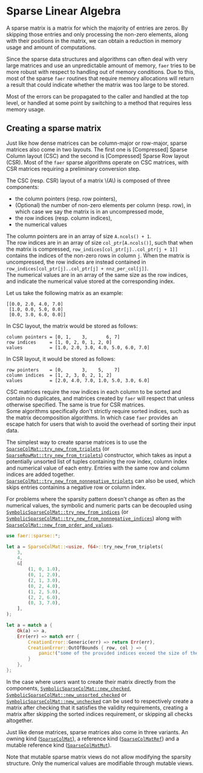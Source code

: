 # Sparse Linear Algebra
A sparse matrix is a matrix for which the majority of entries are zeros.
By skipping those entries and only processing the non-zero elements, along with their positions in the matrix, we can obtain a reduction in memory usage and amount of computations.

Since the sparse data structures and algorithms can often deal with very large matrices and use an unpredictable amount of memory, `faer` tries to be more robust with respect to handling out of memory conditions.
Due to this, most of the sparse `faer` routines that require memory allocations will return a result that could indicate whether the matrix was too large to be stored.

Most of the errors can be propagated to the caller and handled at the top level, or handled at some point by switching to a method that requires less memory usage.

## Creating a sparse matrix
Just like how dense matrices can be column-major or row-major, sparse matrices also come in two layouts.
The first one is \[Compressed\] Sparse Column layout (CSC) and the second is \[Compressed\] Sparse Row layout (CSR).
Most of the `faer` sparse algorithms operate on CSC matrices, with CSR matrices requiring a preliminary conversion step.

The CSC (resp. CSR) layout of a matrix \\(A\\) is composed of three components:
- the column pointers (resp. row pointers),
- (Optional) the number of non-zero elements per column (resp. row), in which case we say the matrix is in an uncompressed mode,
- the row indices (resp. column indices),
- the numerical values

The column pointers are in an array of size `A.ncols() + 1`.  
The row indices are in an array of size `col_ptr[A.ncols()]`, such that when the matrix is compressed, `row_indices[col_ptr[j]..col_ptr[j + 1]]` contains the indices of the non-zero rows in column `j`.
When the matrix is uncompressed, the row indices are instead contained in `row_indices[col_ptr[j]..col_ptr[j] + nnz_per_col[j]]`.  
The numerical values are in an array of the same size as the row indices, and indicate the numerical value stored at the corresponding index.

Let us take the following matrix as an example:
```notcode
[[0.0, 2.0, 4.0, 7.0]
 [1.0, 0.0, 5.0, 0.0]
 [0.0, 3.0, 6.0, 0.0]]
```

In CSC layout, the matrix would be stored as follows:
```notcode
column pointers = [0, 1,    3,       6, 7]
row indices     = [1, 0, 2, 0, 1, 2, 0]
values          = [1.0, 2.0, 3.0, 4.0, 5.0, 6.0, 7.0]
```

In CSR layout, it would be stored as follows:
```notcode
row pointers    = [0,       3,    5,    7]
column indices  = [1, 2, 3, 0, 2, 1, 2]
values          = [2.0, 4.0, 7.0, 1.0, 5.0, 3.0, 6.0]
```

CSC matrices require the row indices in each column to be sorted and contain no duplicates, and matrices created by `faer` will respect that unless otherwise specified.
The same is true for CSR matrices.  
Some algorithms specifically don't strictly require sorted indices, such as the matrix decomposition algorithms. In which case `faer` provides an escape hatch for users that wish to avoid the overhead of sorting their input data.

The simplest way to create sparse matrices is to use the [`SparseColMat::try_new_from_triplets`](https://docs.rs/faer/latest/faer/sparse/type.SparseColMat.html#method.try_new_from_triplets) (or [`SparseRowMat::try_new_from_triplets`](https://docs.rs/faer/latest/faer/sparse/type.SparseRowMat.html#method.try_new_from_triplets)) constructor, which takes as input a potentially unsorted list of tuples containing the row index, column index and numerical value of each entry.
Entries with the same row and column indices are added together. [`SparseColMat::try_new_from_nonnegative_triplets`](https://docs.rs/faer/latest/faer/sparse/type.SparseColMat.html#method.try_new_from_nonnegative_triplets) can also be used, which skips entries containins a negative row or column index.

For problems where the sparsity pattern doesn't change as often as the numerical values, the symbolic and numeric parts can be decoupled using [`SymbolicSparseColMat::try_new_from_indices`](https://docs.rs/faer/latest/faer/sparse/struct.SymbolicSparseColMat.html#method.try_new_from_indices) (or [`SymbolicSparseColMat::try_new_from_nonnegative_indices`](https://docs.rs/faer/latest/faer/sparse/struct.SymbolicSparseColMat.html#method.try_new_from_nonnegative_indices)) along with [`SparseColMat::new_from_order_and_values`](https://docs.rs/faer/latest/faer/sparse/type.SparseColMat.html#method.new_from_order_and_values).

```rust
use faer::sparse::*;

let a = SparseColMat::<usize, f64>::try_new_from_triplets(
    3,
    4,
    &[
        (1, 0, 1.0),
        (0, 1, 2.0),
        (2, 1, 3.0),
        (0, 2, 4.0),
        (1, 2, 5.0),
        (2, 2, 6.0),
        (0, 3, 7.0),
    ],
);

let a = match a {
    Ok(a) => a,
    Err(err) => match err {
        CreationError::Generic(err) => return Err(err),
        CreationError::OutOfBounds { row, col } => {
            panic!("some of the provided indices exceed the size of the matrix.")
        }
    },
};
```

In the case where users want to create their matrix directly from the components, [`SymbolicSparseColMat::new_checked`](https://docs.rs/faer/latest/faer/sparse/struct.SymbolicSparseColMat.html#method.new_checked), [`SymbolicSparseColMat::new_unsorted_checked`](https://docs.rs/faer/latest/faer/sparse/struct.SymbolicSparseColMat.html#method.new_unsorted_checked) or [`SymbolicSparseColMat::new_unchecked`](https://docs.rs/faer/latest/faer/sparse/struct.SymbolicSparseColMat.html#method.new_unchecked) can be used to respectively create a matrix after checking that it satisfies the validity requirements, creating a matrix after skipping the sorted indices requirement, or skipping all checks altogether.

Just like dense matrices, sparse matrices also come in three variants. An owning kind ([`SparseColMat`](https://docs.rs/faer/latest/faer/sparse/type.SparseColMat.html)), a reference kind ([`SparseColMatRef`](https://docs.rs/faer/latest/faer/sparse/type.SparseColMatRef.html)) and a mutable reference kind ([`SparseColMatMut`](https://docs.rs/faer/latest/faer/sparse/type.SparseColMatMut.html)).

Note that mutable sparse matrix views do not allow modifying the sparsity structure. Only the numerical values are modifiable through mutable views.
